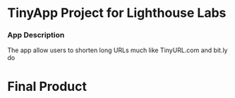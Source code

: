 <h1> TinyApp Project for Lighthouse Labs </h1>

<p> </p>
<h3>App Description</h3>
The app allow users to shorten long URLs much like TinyURL.com and bit.ly do
<p> </p>
<h1></h1>
<h1>Final Product
